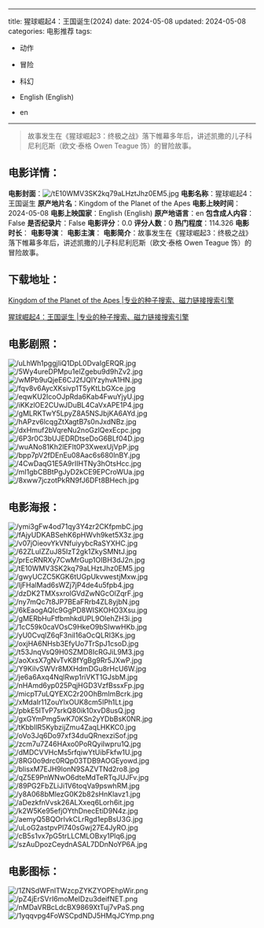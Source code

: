 
---
title: 猩球崛起4：王国诞生(2024)
date: 2024-05-08
updated: 2024-05-08
categories: 电影推荐
tags:
- 动作
- 冒险
- 科幻

- English (English)
- en
---


> 故事发生在《猩球崛起3：终极之战》落下帷幕多年后，讲述凯撒的儿子科尼利厄斯（欧文·泰格 Owen Teague 饰）的冒险故事。

## **电影详情**：

**电影封面**：<img src="https://image.tmdb.org/t/p/w200/tE10WMV3SK2kq79aLHztJhz0EM5.jpg" alt="/tE10WMV3SK2kq79aLHztJhz0EM5.jpg" title="/tE10WMV3SK2kq79aLHztJhz0EM5.jpg">
**电影名称**：猩球崛起4：王国诞生
**原产地片名**：Kingdom of the Planet of the Apes
**电影上映时间**：2024-05-08
**电影上映国家**：English (English)
**原产地语言**：en
**包含成人内容**：False
**是否纪录片**：False
**电影评分**：0.0
**评分人数**：0
**热门程度**：114.326
**电影时长**：
**电影导演**：
**电影主演**：
**电影简介**：故事发生在《猩球崛起3：终极之战》落下帷幕多年后，讲述凯撒的儿子科尼利厄斯（欧文·泰格 Owen Teague 饰）的冒险故事。

## **下载地址**：
[Kingdom of the Planet of the Apes |专业的种子搜索、磁力链接搜索引擎](https://movie.amd794.com:2083/?search=Kingdom%20of%20the%20Planet%20of%20the%20Apes&ordering=&mode=match_phrase&page_size=10&page=1)

[猩球崛起4：王国诞生 |专业的种子搜索、磁力链接搜索引擎](https://movie.amd794.com:2083/?search=%E7%8C%A9%E7%90%83%E5%B4%9B%E8%B5%B74%EF%BC%9A%E7%8E%8B%E5%9B%BD%E8%AF%9E%E7%94%9F&ordering=&mode=match_phrase&page_size=10&page=1)
 

## **电影剧照**：
<img src="https://image.tmdb.org/t/p/original/uLhWh1pggjIiQ1DpL0DvaIgERQR.jpg" alt="/uLhWh1pggjIiQ1DpL0DvaIgERQR.jpg" title="/uLhWh1pggjIiQ1DpL0DvaIgERQR.jpg"><img src="https://image.tmdb.org/t/p/original/5Wy4ureDPMpu1elZgebu9d9hZv2.jpg" alt="/5Wy4ureDPMpu1elZgebu9d9hZv2.jpg" title="/5Wy4ureDPMpu1elZgebu9d9hZv2.jpg"><img src="https://image.tmdb.org/t/p/original/wMPb9uQjeE6CJ2fJQlYzyhvA1HN.jpg" alt="/wMPb9uQjeE6CJ2fJQlYzyhvA1HN.jpg" title="/wMPb9uQjeE6CJ2fJQlYzyhvA1HN.jpg"><img src="https://image.tmdb.org/t/p/original/fqv8v6AycXKsivp1T5yKtLbGXce.jpg" alt="/fqv8v6AycXKsivp1T5yKtLbGXce.jpg" title="/fqv8v6AycXKsivp1T5yKtLbGXce.jpg"><img src="https://image.tmdb.org/t/p/original/eqwKU2IcoOJpRda6Kab4FwuYjyU.jpg" alt="/eqwKU2IcoOJpRda6Kab4FwuYjyU.jpg" title="/eqwKU2IcoOJpRda6Kab4FwuYjyU.jpg"><img src="https://image.tmdb.org/t/p/original/iKKzlOE2CUwJDuBL4CaVxAPE1P4.jpg" alt="/iKKzlOE2CUwJDuBL4CaVxAPE1P4.jpg" title="/iKKzlOE2CUwJDuBL4CaVxAPE1P4.jpg"><img src="https://image.tmdb.org/t/p/original/gMLRKTwY5LpyZ8A5NSJbjKA6AYd.jpg" alt="/gMLRKTwY5LpyZ8A5NSJbjKA6AYd.jpg" title="/gMLRKTwY5LpyZ8A5NSJbjKA6AYd.jpg"><img src="https://image.tmdb.org/t/p/original/hAPzv6lcqgZtXagtB7s0nJxdNBz.jpg" alt="/hAPzv6lcqgZtXagtB7s0nJxdNBz.jpg" title="/hAPzv6lcqgZtXagtB7s0nJxdNBz.jpg"><img src="https://image.tmdb.org/t/p/original/dxHmuf2bVqreNu2noGzlQexEcpc.jpg" alt="/dxHmuf2bVqreNu2noGzlQexEcpc.jpg" title="/dxHmuf2bVqreNu2noGzlQexEcpc.jpg"><img src="https://image.tmdb.org/t/p/original/6P3r0C3bUJEDRDtseDoG6BLf04D.jpg" alt="/6P3r0C3bUJEDRDtseDoG6BLf04D.jpg" title="/6P3r0C3bUJEDRDtseDoG6BLf04D.jpg"><img src="https://image.tmdb.org/t/p/original/wuANo81Kh2lEFlt0P3XwexUjVpP.jpg" alt="/wuANo81Kh2lEFlt0P3XwexUjVpP.jpg" title="/wuANo81Kh2lEFlt0P3XwexUjVpP.jpg"><img src="https://image.tmdb.org/t/p/original/bpp7pV2fDEnEu08Aac6s680lnBY.jpg" alt="/bpp7pV2fDEnEu08Aac6s680lnBY.jpg" title="/bpp7pV2fDEnEu08Aac6s680lnBY.jpg"><img src="https://image.tmdb.org/t/p/original/4CwDaqG1E5A9rIIHTNy3hOtsHcc.jpg" alt="/4CwDaqG1E5A9rIIHTNy3hOtsHcc.jpg" title="/4CwDaqG1E5A9rIIHTNy3hOtsHcc.jpg"><img src="https://image.tmdb.org/t/p/original/mI1gbCBBtPgJyD2kCE9EPCroWUa.jpg" alt="/mI1gbCBBtPgJyD2kCE9EPCroWUa.jpg" title="/mI1gbCBBtPgJyD2kCE9EPCroWUa.jpg"><img src="https://image.tmdb.org/t/p/original/8xww7jczotPkRN9fJ6DFt8BHech.jpg" alt="/8xww7jczotPkRN9fJ6DFt8BHech.jpg" title="/8xww7jczotPkRN9fJ6DFt8BHech.jpg">

## **电影海报**：
<img src="https://image.tmdb.org/t/p/original/ymi3gFw4od71qy3Y4zr2CKfpmbC.jpg" alt="/ymi3gFw4od71qy3Y4zr2CKfpmbC.jpg" title="/ymi3gFw4od71qy3Y4zr2CKfpmbC.jpg"><img src="https://image.tmdb.org/t/p/original/fAjyUDKABSehK6pHWvh9ket5X3z.jpg" alt="/fAjyUDKABSehK6pHWvh9ket5X3z.jpg" title="/fAjyUDKABSehK6pHWvh9ket5X3z.jpg"><img src="https://image.tmdb.org/t/p/original/v07jOieovYkVNfuiyybcRaSYXHC.jpg" alt="/v07jOieovYkVNfuiyybcRaSYXHC.jpg" title="/v07jOieovYkVNfuiyybcRaSYXHC.jpg"><img src="https://image.tmdb.org/t/p/original/62ZLulZZuJ85IzT2gk1ZkySMNtJ.jpg" alt="/62ZLulZZuJ85IzT2gk1ZkySMNtJ.jpg" title="/62ZLulZZuJ85IzT2gk1ZkySMNtJ.jpg"><img src="https://image.tmdb.org/t/p/original/prEcRNRXy7CwMrGup1OIBH3dJ2n.jpg" alt="/prEcRNRXy7CwMrGup1OIBH3dJ2n.jpg" title="/prEcRNRXy7CwMrGup1OIBH3dJ2n.jpg"><img src="https://image.tmdb.org/t/p/original/tE10WMV3SK2kq79aLHztJhz0EM5.jpg" alt="/tE10WMV3SK2kq79aLHztJhz0EM5.jpg" title="/tE10WMV3SK2kq79aLHztJhz0EM5.jpg"><img src="https://image.tmdb.org/t/p/original/gwyUCZC5KGK6tUGpUkvwestjMxw.jpg" alt="/gwyUCZC5KGK6tUGpUkvwestjMxw.jpg" title="/gwyUCZC5KGK6tUGpUkvwestjMxw.jpg"><img src="https://image.tmdb.org/t/p/original/ljFHalMad6sWZj7jP4de4u5fpb4.jpg" alt="/ljFHalMad6sWZj7jP4de4u5fpb4.jpg" title="/ljFHalMad6sWZj7jP4de4u5fpb4.jpg"><img src="https://image.tmdb.org/t/p/original/dzDK2TMXsxrolGVdZwNGcOlZqrF.jpg" alt="/dzDK2TMXsxrolGVdZwNGcOlZqrF.jpg" title="/dzDK2TMXsxrolGVdZwNGcOlZqrF.jpg"><img src="https://image.tmdb.org/t/p/original/ny7mQc7t8JP7BEaFRrb4ZL8yjbN.jpg" alt="/ny7mQc7t8JP7BEaFRrb4ZL8yjbN.jpg" title="/ny7mQc7t8JP7BEaFRrb4ZL8yjbN.jpg"><img src="https://image.tmdb.org/t/p/original/6kEaogAQIc9GgPD8WISKOHO3Xsu.jpg" alt="/6kEaogAQIc9GgPD8WISKOHO3Xsu.jpg" title="/6kEaogAQIc9GgPD8WISKOHO3Xsu.jpg"><img src="https://image.tmdb.org/t/p/original/gMERbHuFtfbmhkdUPL9OlehZH3i.jpg" alt="/gMERbHuFtfbmhkdUPL9OlehZH3i.jpg" title="/gMERbHuFtfbmhkdUPL9OlehZH3i.jpg"><img src="https://image.tmdb.org/t/p/original/1cC59k0caVOsC9HkeO9bSIwwHKb.jpg" alt="/1cC59k0caVOsC9HkeO9bSIwwHKb.jpg" title="/1cC59k0caVOsC9HkeO9bSIwwHKb.jpg"><img src="https://image.tmdb.org/t/p/original/yU0CvqlZ6qF3niI16aOcQLRI3Ks.jpg" alt="/yU0CvqlZ6qF3niI16aOcQLRI3Ks.jpg" title="/yU0CvqlZ6qF3niI16aOcQLRI3Ks.jpg"><img src="https://image.tmdb.org/t/p/original/oxjHA6NHsb3EfyUo7TrSpJ1csoD.jpg" alt="/oxjHA6NHsb3EfyUo7TrSpJ1csoD.jpg" title="/oxjHA6NHsb3EfyUo7TrSpJ1csoD.jpg"><img src="https://image.tmdb.org/t/p/original/t53JnqVsQ9H0SZMD8IcRGJiL9M3.jpg" alt="/t53JnqVsQ9H0SZMD8IcRGJiL9M3.jpg" title="/t53JnqVsQ9H0SZMD8IcRGJiL9M3.jpg"><img src="https://image.tmdb.org/t/p/original/aoXxsX7gNvTvK8fYgBg9Rr5JXwP.jpg" alt="/aoXxsX7gNvTvK8fYgBg9Rr5JXwP.jpg" title="/aoXxsX7gNvTvK8fYgBg9Rr5JXwP.jpg"><img src="https://image.tmdb.org/t/p/original/Y9KilvSWVr8MXHdmDGu8rHcU6W.jpg" alt="/Y9KilvSWVr8MXHdmDGu8rHcU6W.jpg" title="/Y9KilvSWVr8MXHdmDGu8rHcU6W.jpg"><img src="https://image.tmdb.org/t/p/original/je6a6Axq4NqlRwp1riVKT1GJsbM.jpg" alt="/je6a6Axq4NqlRwp1riVKT1GJsbM.jpg" title="/je6a6Axq4NqlRwp1riVKT1GJsbM.jpg"><img src="https://image.tmdb.org/t/p/original/nHAmd6yp025PqjHGD3VzfBssxFp.jpg" alt="/nHAmd6yp025PqjHGD3VzfBssxFp.jpg" title="/nHAmd6yp025PqjHGD3VzfBssxFp.jpg"><img src="https://image.tmdb.org/t/p/original/micpT7uLQYEXC2r20OhBmImBcrk.jpg" alt="/micpT7uLQYEXC2r20OhBmImBcrk.jpg" title="/micpT7uLQYEXC2r20OhBmImBcrk.jpg"><img src="https://image.tmdb.org/t/p/original/xMdaIr11ZouYlxOUK8cm5IPh1Lt.jpg" alt="/xMdaIr11ZouYlxOUK8cm5IPh1Lt.jpg" title="/xMdaIr11ZouYlxOUK8cm5IPh1Lt.jpg"><img src="https://image.tmdb.org/t/p/original/pbkE5ITvP7srkQ80ik10xvD8usQ.jpg" alt="/pbkE5ITvP7srkQ80ik10xvD8usQ.jpg" title="/pbkE5ITvP7srkQ80ik10xvD8usQ.jpg"><img src="https://image.tmdb.org/t/p/original/gxGYmPmg5wK70KSn2yYDbBsK0NR.jpg" alt="/gxGYmPmg5wK70KSn2yYDbBsK0NR.jpg" title="/gxGYmPmg5wK70KSn2yYDbBsK0NR.jpg"><img src="https://image.tmdb.org/t/p/original/tKbbIlR5KybzijZmu4ZaqLHKKC0.jpg" alt="/tKbbIlR5KybzijZmu4ZaqLHKKC0.jpg" title="/tKbbIlR5KybzijZmu4ZaqLHKKC0.jpg"><img src="https://image.tmdb.org/t/p/original/oVo3Jq6Do97xf34duQRnexziSof.jpg" alt="/oVo3Jq6Do97xf34duQRnexziSof.jpg" title="/oVo3Jq6Do97xf34duQRnexziSof.jpg"><img src="https://image.tmdb.org/t/p/original/zcm7u7Z46HAxo0PoRQyiIwpru1Q.jpg" alt="/zcm7u7Z46HAxo0PoRQyiIwpru1Q.jpg" title="/zcm7u7Z46HAxo0PoRQyiIwpru1Q.jpg"><img src="https://image.tmdb.org/t/p/original/dMDCVVHcMs5rfqiwYtUibFkfw1U.jpg" alt="/dMDCVVHcMs5rfqiwYtUibFkfw1U.jpg" title="/dMDCVVHcMs5rfqiwYtUibFkfw1U.jpg"><img src="https://image.tmdb.org/t/p/original/8RG0o9drc0RQp03TDB9AOGEyowd.jpg" alt="/8RG0o9drc0RQp03TDB9AOGEyowd.jpg" title="/8RG0o9drc0RQp03TDB9AOGEyowd.jpg"><img src="https://image.tmdb.org/t/p/original/blisxM7EJH9lonN9SAZVTNd2ro8.jpg" alt="/blisxM7EJH9lonN9SAZVTNd2ro8.jpg" title="/blisxM7EJH9lonN9SAZVTNd2ro8.jpg"><img src="https://image.tmdb.org/t/p/original/qZ5E9PnWNwO6dteMdTeRTqJUJFv.jpg" alt="/qZ5E9PnWNwO6dteMdTeRTqJUJFv.jpg" title="/qZ5E9PnWNwO6dteMdTeRTqJUJFv.jpg"><img src="https://image.tmdb.org/t/p/original/89PG2FbZLiJi1V6toqVa9pswhRM.jpg" alt="/89PG2FbZLiJi1V6toqVa9pswhRM.jpg" title="/89PG2FbZLiJi1V6toqVa9pswhRM.jpg"><img src="https://image.tmdb.org/t/p/original/y8A068bMlezG0K2b82sHnKlavz1.jpg" alt="/y8A068bMlezG0K2b82sHnKlavz1.jpg" title="/y8A068bMlezG0K2b82sHnKlavz1.jpg"><img src="https://image.tmdb.org/t/p/original/aDezkfnVvsk26ALXxeq6Lorh6it.jpg" alt="/aDezkfnVvsk26ALXxeq6Lorh6it.jpg" title="/aDezkfnVvsk26ALXxeq6Lorh6it.jpg"><img src="https://image.tmdb.org/t/p/original/k2W5Ke95efjOYthDnecEtiD9N4z.jpg" alt="/k2W5Ke95efjOYthDnecEtiD9N4z.jpg" title="/k2W5Ke95efjOYthDnecEtiD9N4z.jpg"><img src="https://image.tmdb.org/t/p/original/aemyQ5BQOrIvkCLrRgd1epBsU3G.jpg" alt="/aemyQ5BQOrIvkCLrRgd1epBsU3G.jpg" title="/aemyQ5BQOrIvkCLrRgd1epBsU3G.jpg"><img src="https://image.tmdb.org/t/p/original/uLoG2astpvPl740sGwj27E4JyRO.jpg" alt="/uLoG2astpvPl740sGwj27E4JyRO.jpg" title="/uLoG2astpvPl740sGwj27E4JyRO.jpg"><img src="https://image.tmdb.org/t/p/original/cB5s1vx7pG5trLLCMLOBxy1Plq6.jpg" alt="/cB5s1vx7pG5trLLCMLOBxy1Plq6.jpg" title="/cB5s1vx7pG5trLLCMLOBxy1Plq6.jpg"><img src="https://image.tmdb.org/t/p/original/szAuDpozCeydnASAL7DDnNoYP6A.jpg" alt="/szAuDpozCeydnASAL7DDnNoYP6A.jpg" title="/szAuDpozCeydnASAL7DDnNoYP6A.jpg">

## **电影图标**：
<img src="https://image.tmdb.org/t/p/original/1ZNSdWFnlTWzcpZYKZYOPEhpWir.png" alt="/1ZNSdWFnlTWzcpZYKZYOPEhpWir.png" title="/1ZNSdWFnlTWzcpZYKZYOPEhpWir.png"><img src="https://image.tmdb.org/t/p/original/pZ4jErSVrI6moMeIDzu3deifNET.png" alt="/pZ4jErSVrI6moMeIDzu3deifNET.png" title="/pZ4jErSVrI6moMeIDzu3deifNET.png"><img src="https://image.tmdb.org/t/p/original/nMDaVRBcLdcBX9869XtTuj7vPaS.png" alt="/nMDaVRBcLdcBX9869XtTuj7vPaS.png" title="/nMDaVRBcLdcBX9869XtTuj7vPaS.png"><img src="https://image.tmdb.org/t/p/original/1yqqvpg4FoWSCpdNDJ5HMqJCYmp.png" alt="/1yqqvpg4FoWSCpdNDJ5HMqJCYmp.png" title="/1yqqvpg4FoWSCpdNDJ5HMqJCYmp.png">
